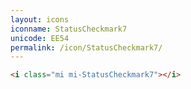 ```yaml
---
layout: icons
iconname: StatusCheckmark7
unicode: EE54
permalink: /icon/StatusCheckmark7/
---
```


``` html
<i class="mi mi-StatusCheckmark7"></i>
```
